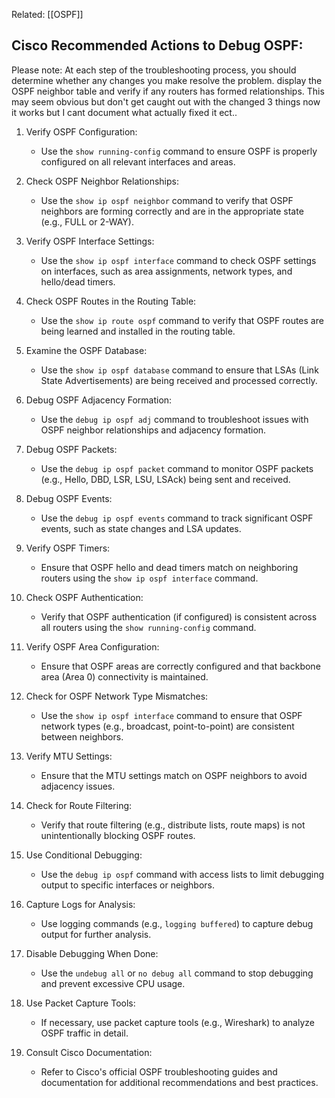 
Related: [[OSPF]]
## Cisco Recommended Actions to Debug OSPF:



  Please note: At each step of the troubleshooting process, you should determine whether any changes you make resolve the problem.  display the OSPF neighbor table and verify if any routers has formed relationships. This may seem obvious but don't get caught out with the changed 3 things now it works but I cant document what actually fixed it ect..

1. Verify OSPF Configuration:
   - Use the `show running-config` command to ensure OSPF is properly configured on all relevant interfaces and areas.

2. Check OSPF Neighbor Relationships:
   - Use the `show ip ospf neighbor` command to verify that OSPF neighbors are forming correctly and are in the appropriate state (e.g., FULL or 2-WAY).

3. Verify OSPF Interface Settings:
   - Use the `show ip ospf interface` command to check OSPF settings on interfaces, such as area assignments, network types, and hello/dead timers.

4. Check OSPF Routes in the Routing Table:
   - Use the `show ip route ospf` command to verify that OSPF routes are being learned and installed in the routing table.

5. Examine the OSPF Database:
   - Use the `show ip ospf database` command to ensure that LSAs (Link State Advertisements) are being received and processed correctly.

6. Debug OSPF Adjacency Formation:
   - Use the `debug ip ospf adj` command to troubleshoot issues with OSPF neighbor relationships and adjacency formation.

7. Debug OSPF Packets:
   - Use the `debug ip ospf packet` command to monitor OSPF packets (e.g., Hello, DBD, LSR, LSU, LSAck) being sent and received.

8. Debug OSPF Events:
   - Use the `debug ip ospf events` command to track significant OSPF events, such as state changes and LSA updates.

9. Verify OSPF Timers:
   - Ensure that OSPF hello and dead timers match on neighboring routers using the `show ip ospf interface` command.

10. Check OSPF Authentication:
    - Verify that OSPF authentication (if configured) is consistent across all routers using the `show running-config` command.

11. Verify OSPF Area Configuration:
    - Ensure that OSPF areas are correctly configured and that backbone area (Area 0) connectivity is maintained.

12. Check for OSPF Network Type Mismatches:
    - Use the `show ip ospf interface` command to ensure that OSPF network types (e.g., broadcast, point-to-point) are consistent between neighbors.

13. Verify MTU Settings:
    - Ensure that the MTU settings match on OSPF neighbors to avoid adjacency issues.

14. Check for Route Filtering:
    - Verify that route filtering (e.g., distribute lists, route maps) is not unintentionally blocking OSPF routes.

15. Use Conditional Debugging:
    - Use the `debug ip ospf` command with access lists to limit debugging output to specific interfaces or neighbors.

16. Capture Logs for Analysis:
    - Use logging commands (e.g., `logging buffered`) to capture debug output for further analysis.

17. Disable Debugging When Done:
    - Use the `undebug all` or `no debug all` command to stop debugging and prevent excessive CPU usage.

18. Use Packet Capture Tools:
    - If necessary, use packet capture tools (e.g., Wireshark) to analyze OSPF traffic in detail.

19. Consult Cisco Documentation:
    - Refer to Cisco's official OSPF troubleshooting guides and documentation for additional recommendations and best practices.